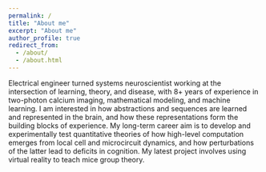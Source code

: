 ```yaml
---
permalink: /
title: "About me"
excerpt: "About me"
author_profile: true
redirect_from: 
  - /about/
  - /about.html
---
```

Electrical engineer turned systems neuroscientist working at the intersection of learning, theory, and disease, with 8+ years of experience in two-photon calcium imaging, mathematical modeling, and machine learning. I am interested in how abstractions and sequences are learned and represented in the brain, and how these representations form the building blocks of experience. My long-term career aim is to develop and experimentally test quantitative theories of how high-level computation emerges from local cell and microcircuit dynamics, and how perturbations of the latter lead to deficits in cognition. My latest project involves using virtual reality to teach mice group theory. 
